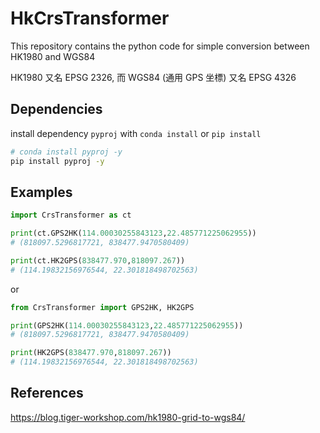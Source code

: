 # HkCrsTransformer
This repository contains the python code for simple conversion between HK1980 and WGS84

HK1980 又名 EPSG 2326, 而 WGS84 (通用 GPS 坐標) 又名 EPSG 4326

## Dependencies
install dependency ```pyproj``` with ```conda install``` or ```pip install```
```sh
# conda install pyproj -y
pip install pyproj -y
```

## Examples
```py
import CrsTransformer as ct

print(ct.GPS2HK(114.00030255843123,22.485771225062955))
# (818097.5296817721, 838477.9470580409)

print(ct.HK2GPS(838477.970,818097.267))
# (114.19832156976544, 22.301818498702563)
```
or
```py
from CrsTransformer import GPS2HK, HK2GPS

print(GPS2HK(114.00030255843123,22.485771225062955))
# (818097.5296817721, 838477.9470580409)

print(HK2GPS(838477.970,818097.267))
# (114.19832156976544, 22.301818498702563)
```

## References
https://blog.tiger-workshop.com/hk1980-grid-to-wgs84/
